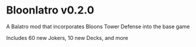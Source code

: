 # Bloonlatro v0.2.0

A Balatro mod that incorporates Bloons Tower Defense into the base game

Includes 60 new Jokers, 10 new Decks, and more
